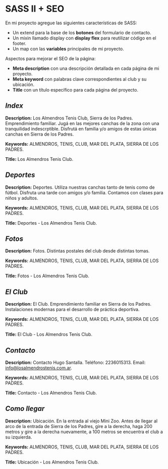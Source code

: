 # SASS II + SEO
En mi proyecto agregue las siguientes características de SASS:
- Un extend para la base de los **botones** del formulario de contacto.
- Un mixin llamado display con **display flex** para reutilizar código en el footer.
- Un map con las **variables** principales de mi proyecto.

Aspectos para mejorar el SEO de la página:
- **Meta description** con una descripción detallada en cada página de mi proyecto.
- **Meta keyword** con palabras clave correspondientes al club y su ubicación.
- **Title** con un título específico para cada página del proyecto.

## ***Index***
**Description:** Los Almendros Tenis Club, Sierra de los Padres. Emprendimiento familiar. Jugá en las mejores canchas de la zona con una tranquilidad indescrptible. Disfrutá en familia y/o amigos de estas únicas canchas en Sierra de los Padres.

**Keywords:** ALMENDROS, TENIS, CLUB, MAR DEL PLATA, SIERRA DE LOS PADRES.

**Title:** Los Almendros Tenis Club.
## ***Deportes***
**Description:** Deportes. Utiliza nuestras canchas tanto de tenis como de fútbol. Disfruta una tarde con amigos y/o familia. Contamos con clases para niños y adultos.

**Keywords:** ALMENDROS, TENIS, CLUB, MAR DEL PLATA, SIERRA DE LOS PADRES.

**Title:** Deportes - Los Almendros Tenis Club.
## ***Fotos***
**Description:** Fotos. Distintas postales del club desde distintas tomas.

**Keywords:** ALMENDROS, TENIS, CLUB, MAR DEL PLATA, SIERRA DE LOS PADRES.

**Title:** Fotos - Los Almendros Tenis Club.
## ***El Club***
**Description:** El Club. Emprendimiento familiar en Sierra de los Padres. Instalaciones modernas para el desarrollo de práctica deportiva.

**Keywords:** ALMENDROS, TENIS, CLUB, MAR DEL PLATA, SIERRA DE LOS PADRES.

**Title:** El Club - Los Almendros Tenis Club.
## ***Contacto***
**Description:** Contacto Hugo Santalla. Teléfono: 2236015313. Email: info@losalmendrostenis.com.ar.

**Keywords:** ALMENDROS, TENIS, CLUB, MAR DEL PLATA, SIERRA DE LOS PADRES.

**Title:** Contacto - Los Almendros Tenis Club.
## ***Como llegar***
**Description:** Ubicación. En la entrada al viejo Mini Zoo. Antes de llegar al arco de la entrada de Sierra de los Padres, gire a la derecha, haga 200 metros y gire a la derecha nuevamente, a 100 metros se encuentra el club a su izquierda.

**Keywords:** ALMENDROS, TENIS, CLUB, MAR DEL PLATA, SIERRA DE LOS PADRES.

**Title:**  Ubicación - Los Almendros Tenis Club.


